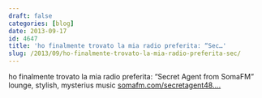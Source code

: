 ```yaml
---
draft: false
categories: [blog]
date: 2013-09-17
id: 4647
title: 'ho finalmente trovato la mia radio preferita: “Sec…'
slug: /2013/09/ho-finalmente-trovato-la-mia-radio-preferita-sec/
---
```


ho finalmente trovato la mia radio preferita: “Secret Agent from SomaFM” lounge, stylish, mysterius music [somafm.com/secretagent48.…](http://somafm.com/secretagent48.pls)